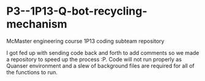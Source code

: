 ﻿# P3--1P13-Q-bot-recycling-mechanism
 
McMaster engineering course 1P13 coding subteam repository

I got fed up with sending code back and forth to add comments so we made a repository to speed up the process :P.
Code will not run properly as Quanser environment and a slew of background files are required for all of the functions to run.
